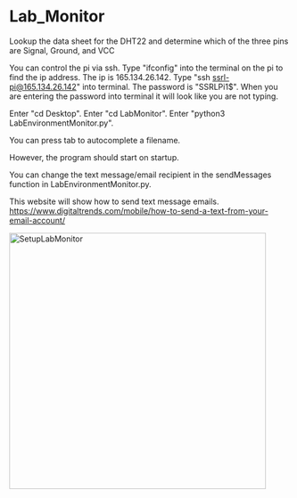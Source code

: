 # Lab_Monitor
Lookup the data sheet for the DHT22 and determine which of the three pins are Signal, Ground, and VCC

You can control the pi via ssh.
Type "ifconfig" into the terminal on the pi to find the ip address.
The ip is 165.134.26.142.
Type "ssh ssrl-pi@165.134.26.142" into terminal.
The password is "SSRLPi1$".
When you are entering the password into terminal it will look like you are not typing.

Enter "cd Desktop".
Enter "cd LabMonitor".
Enter "python3 LabEnvironmentMonitor.py".

You can press tab to autocomplete a filename.

However, the program should start on startup.

You can change the text message/email recipient in the sendMessages function in LabEnvironmentMonitor.py.

This website will show how to send text message emails.
https://www.digitaltrends.com/mobile/how-to-send-a-text-from-your-email-account/

<img width="460" alt="SetupLabMonitor" src="https://user-images.githubusercontent.com/58677365/178592039-ef6bb5be-3b50-461f-a991-085efd3bb47a.PNG">
